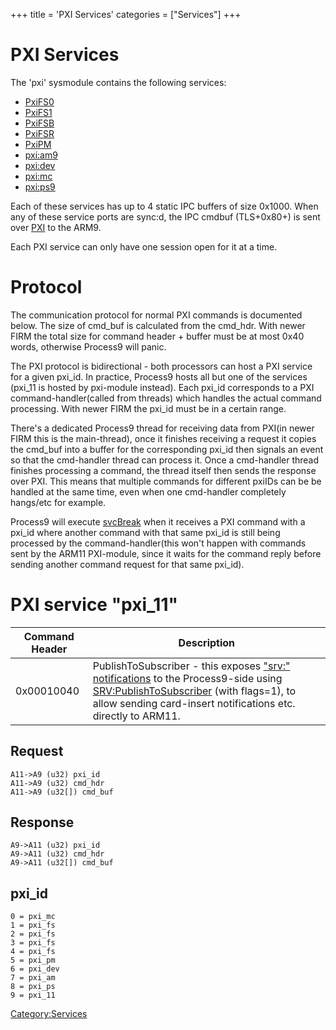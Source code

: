 +++
title = 'PXI Services'
categories = ["Services"]
+++

# PXI Services

The 'pxi' sysmodule contains the following services:

- [PxiFS0](Filesystem_services_PXI "wikilink")
- [PxiFS1](Filesystem_services_PXI "wikilink")
- [PxiFSB](Filesystem_services_PXI "wikilink")
- [PxiFSR](Filesystem_services_PXI "wikilink")
- [PxiPM](Process_Manager_Services_PXI "wikilink")
- [pxi:am9](Application_Manager_Services_PXI "wikilink")
- [pxi:dev](Gamecard_Services_PXI "wikilink")
- [pxi:mc](Development_Services_PXI "wikilink")
- [pxi:ps9](Process_Services_PXI "wikilink")

Each of these services has up to 4 static IPC buffers of size 0x1000.
When any of these service ports are sync:d, the IPC cmdbuf (TLS+0x80+)
is sent over [PXI](PXI_Registers "wikilink") to the ARM9.

Each PXI service can only have one session open for it at a time.

# Protocol

The communication protocol for normal PXI commands is documented below.
The size of cmd_buf is calculated from the cmd_hdr. With newer FIRM the
total size for command header + buffer must be at most 0x40 words,
otherwise Process9 will panic.

The PXI protocol is bidirectional - both processors can host a PXI
service for a given pxi_id. In practice, Process9 hosts all but one of
the services (pxi_11 is hosted by pxi-module instead). Each pxi_id
corresponds to a PXI command-handler(called from threads) which handles
the actual command processing. With newer FIRM the pxi_id must be in a
certain range.

There's a dedicated Process9 thread for receiving data from PXI(in newer
FIRM this is the main-thread), once it finishes receiving a request it
copies the cmd_buf into a buffer for the corresponding pxi_id then
signals an event so that the cmd-handler thread can process it. Once a
cmd-handler thread finishes processing a command, the thread itself then
sends the response over PXI. This means that multiple commands for
different pxiIDs can be be handled at the same time, even when one
cmd-handler completely hangs/etc for example.

Process9 will execute [svcBreak](SVC "wikilink") when it receives a PXI
command with a pxi_id where another command with that same pxi_id is
still being processed by the command-handler(this won't happen with
commands sent by the ARM11 PXI-module, since it waits for the command
reply before sending another command request for that same pxi_id).

# PXI service "pxi_11"

| Command Header | Description                                                                                                                                                                                                                                                |
|----------------|------------------------------------------------------------------------------------------------------------------------------------------------------------------------------------------------------------------------------------------------------------|
| 0x00010040     | PublishToSubscriber - this exposes ["srv:" notifications](Services "wikilink") to the Process9-side using [SRV:PublishToSubscriber](SRV:PublishToSubscriber "wikilink") (with flags=1), to allow sending card-insert notifications etc. directly to ARM11. |

## Request

```
A11->A9 (u32) pxi_id
A11->A9 (u32) cmd_hdr
A11->A9 (u32[]) cmd_buf
```

## Response

```
A9->A11 (u32) pxi_id
A9->A11 (u32) cmd_hdr
A9->A11 (u32[]) cmd_buf
```

## pxi_id

```
0 = pxi_mc
1 = pxi_fs
2 = pxi_fs
3 = pxi_fs
4 = pxi_fs
5 = pxi_pm
6 = pxi_dev
7 = pxi_am
8 = pxi_ps
9 = pxi_11
```

[Category:Services](Category:Services "wikilink")
